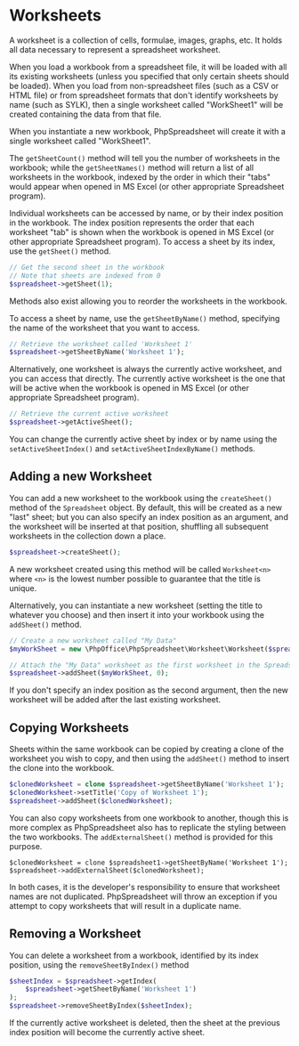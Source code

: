 # Worksheets

A worksheet is a collection of cells, formulae, images, graphs, etc. It
holds all data necessary to represent a spreadsheet worksheet.

When you load a workbook from a spreadsheet file, it will be loaded with
all its existing worksheets (unless you specified that only certain
sheets should be loaded). When you load from non-spreadsheet files (such
as a CSV or HTML file) or from spreadsheet formats that don't identify
worksheets by name (such as SYLK), then a single worksheet called
"WorkSheet1" will be created containing the data from that file.

When you instantiate a new workbook, PhpSpreadsheet will create it with
a single worksheet called "WorkSheet1".

The `getSheetCount()` method will tell you the number of worksheets in
the workbook; while the `getSheetNames()` method will return a list of
all worksheets in the workbook, indexed by the order in which their
"tabs" would appear when opened in MS Excel (or other appropriate
Spreadsheet program).

Individual worksheets can be accessed by name, or by their index
position in the workbook. The index position represents the order that
each worksheet "tab" is shown when the workbook is opened in MS Excel
(or other appropriate Spreadsheet program). To access a sheet by its
index, use the `getSheet()` method.

```php
// Get the second sheet in the workbook
// Note that sheets are indexed from 0
$spreadsheet->getSheet(1);
```


Methods also exist allowing you to reorder the worksheets in the
workbook.

To access a sheet by name, use the `getSheetByName()` method, specifying
the name of the worksheet that you want to access.

```php
// Retrieve the worksheet called 'Worksheet 1'
$spreadsheet->getSheetByName('Worksheet 1');
```

Alternatively, one worksheet is always the currently active worksheet,
and you can access that directly. The currently active worksheet is the
one that will be active when the workbook is opened in MS Excel (or
other appropriate Spreadsheet program).

```php
// Retrieve the current active worksheet
$spreadsheet->getActiveSheet();
```

You can change the currently active sheet by index or by name using the
`setActiveSheetIndex()` and `setActiveSheetIndexByName()` methods.

## Adding a new Worksheet

You can add a new worksheet to the workbook using the `createSheet()`
method of the `Spreadsheet` object. By default, this will be created as
a new "last" sheet; but you can also specify an index position as an
argument, and the worksheet will be inserted at that position, shuffling
all subsequent worksheets in the collection down a place.

```php
$spreadsheet->createSheet();
```

A new worksheet created using this method will be called
`Worksheet<n>` where `<n>` is the lowest number possible to
guarantee that the title is unique.

Alternatively, you can instantiate a new worksheet (setting the title to
whatever you choose) and then insert it into your workbook using the
`addSheet()` method.

```php
// Create a new worksheet called "My Data"
$myWorkSheet = new \PhpOffice\PhpSpreadsheet\Worksheet\Worksheet($spreadsheet, 'My Data');

// Attach the "My Data" worksheet as the first worksheet in the Spreadsheet object
$spreadsheet->addSheet($myWorkSheet, 0);
```

If you don't specify an index position as the second argument, then the
new worksheet will be added after the last existing worksheet.

## Copying Worksheets

Sheets within the same workbook can be copied by creating a clone of the
worksheet you wish to copy, and then using the `addSheet()` method to
insert the clone into the workbook.

```php
$clonedWorksheet = clone $spreadsheet->getSheetByName('Worksheet 1');
$clonedWorksheet->setTitle('Copy of Worksheet 1');
$spreadsheet->addSheet($clonedWorksheet);
```

You can also copy worksheets from one workbook to another, though this
is more complex as PhpSpreadsheet also has to replicate the styling
between the two workbooks. The `addExternalSheet()` method is provided for
this purpose.

    $clonedWorksheet = clone $spreadsheet1->getSheetByName('Worksheet 1');
    $spreadsheet->addExternalSheet($clonedWorksheet);

In both cases, it is the developer's responsibility to ensure that
worksheet names are not duplicated. PhpSpreadsheet will throw an
exception if you attempt to copy worksheets that will result in a
duplicate name.

## Removing a Worksheet

You can delete a worksheet from a workbook, identified by its index
position, using the `removeSheetByIndex()` method

```php
$sheetIndex = $spreadsheet->getIndex(
    $spreadsheet->getSheetByName('Worksheet 1')
);
$spreadsheet->removeSheetByIndex($sheetIndex);
```

If the currently active worksheet is deleted, then the sheet at the
previous index position will become the currently active sheet.
